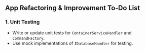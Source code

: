 ## **App Refactoring & Improvement To-Do List**

### **1. Unit Testing**

- Write or update unit tests for `ContainerServiceHandler` and `CommandFactory`.
- Use mock implementations of `IDatabaseHandler` for testing.
